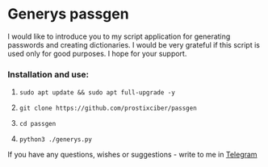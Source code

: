 # Generys passgen
I would like to introduce you to my script application for generating passwords and creating dictionaries. I would be very grateful if this script is used only for good purposes. I hope for your support.

### Installation and use:
1. `sudo apt update && sudo apt full-upgrade -y`

2. `git clone https://github.com/prostixciber/passgen`

3. `cd passgen`

4. `python3 ./generys.py`

If you have any questions, wishes or suggestions - write to me in [Telegram](https://t.me/hackyoueasy)
